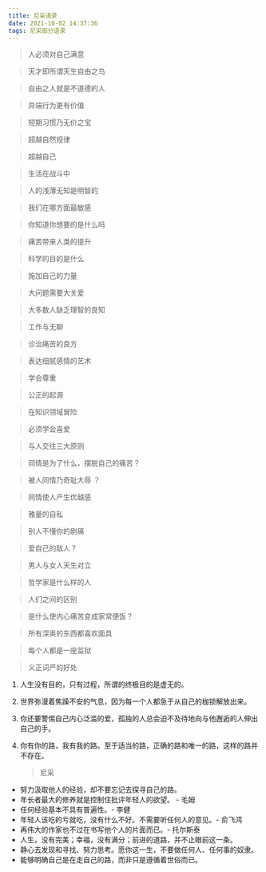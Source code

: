 ```yaml
---
title: 尼采语录
date: 2021-10-02 14:37:36
tags: 尼采部分语录
---
```


> 人必须对自己满意

> 天才即所谓天生自由之鸟

> 自由之人就是不道德的人

> 异端行为更有价值

> 短期习惯乃无价之宝

> 超越自然规律

> 超越自己

> 生活在战斗中

> 人的浅薄无知是明智的

> 我们在哪方面最敏感

> 你知道你想要的是什么吗

> 痛苦带来人类的提升

> 科学的目的是什么

> 施加自己的力量

> 大问题需要大关爱

> 大多数人缺乏理智的良知

> 工作与无聊

>  诊治痛苦的良方

> 表达细腻感情的艺术

> 学会尊重

> 公正的起源

> 在知识领域冒险

> 必须学会喜爱

> 与人交往三大原则

> 同情是为了什么，摆脱自己的痛苦？

> 被人同情乃奇耻大辱 ？

> 同情使人产生优越感

> 雅量的自私

> 别人不懂你的剧痛

> 爱自己的敌人？

> 男人与女人天生对立

> 哲学家是什么样的人

> 人们之间的区别 

> 是什么使内心痛苦变成家常便饭？

> 所有深奥的东西都喜欢面具

> 每个人都是一座监狱

> 义正词严的好处

1. 人生没有目的，只有过程，所谓的终极目的是虚无的。

2. 世界弥漫着焦躁不安的气息，因为每一个人都急于从自己的枷锁解放出来。

3. 你还要警惕自己内心泛滥的爱，孤独的人总会迫不及待地向与他邂逅的人伸出自己的手。

4. 你有你的路，我有我的路。至于适当的路，正确的路和唯一的路，这样的路并不存在。

   > 尼采

- 努力汲取他人的经验，却不要忘记去探寻自己的路。
- 年长者最大的修养就是控制住批评年轻人的欲望。 - 毛姆
- 任何经验基本不具有普遍性。- 李健
- 年轻人该吃的亏就吃，没有什么不好。不需要听任何人的意见。- 俞飞鸿 
- 再伟大的作家也不过在书写他个人的片面而已。- 托尔斯泰
- 人生，没有完美；幸福，没有满分；前进的道路，并不止眼前这一条。
- 静心去发现和寻找、努力思考。愿你这一生，不要做任何人、任何事的奴隶。
- 能够明确自己是在走自己的路，而非只是遵循着世俗而已。